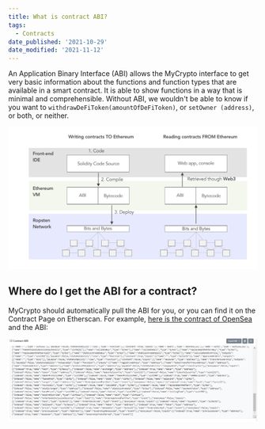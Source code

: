 ```yaml
---
title: What is contract ABI?
tags:
  - Contracts
date_published: '2021-10-29'
date_modified: '2021-11-12'
---
```


An Application Binary Interface (ABI) allows the MyCrypto interface to get very basic information about the functions and function types that are available in a smart contract. It is able to show functions in a way that is minimal and comprehensible. Without ABI, we wouldn't be able to know if you want to `withdrawDeFiToken(amountOfDeFiToken)`, or `setOwner (address)`, or both, or neither.

![Contract ABI infographic](../../assets/general-knowledge/ethereum-blockchain/what-is-contract-abi/contract-abi.jpg)

## Where do I get the ABI for a contract?

MyCrypto should automatically pull the ABI for you, or you can find it on the Contract Page on Etherscan. For example, [here is the contract of OpenSea](https://etherscan.io/address/0x7be8076f4ea4a4ad08075c2508e481d6c946d12b#code) and the ABI:

![OpenSea ABI](../../assets/general-knowledge/ethereum-blockchain/what-is-contract-abi/opensea-abi.png)
